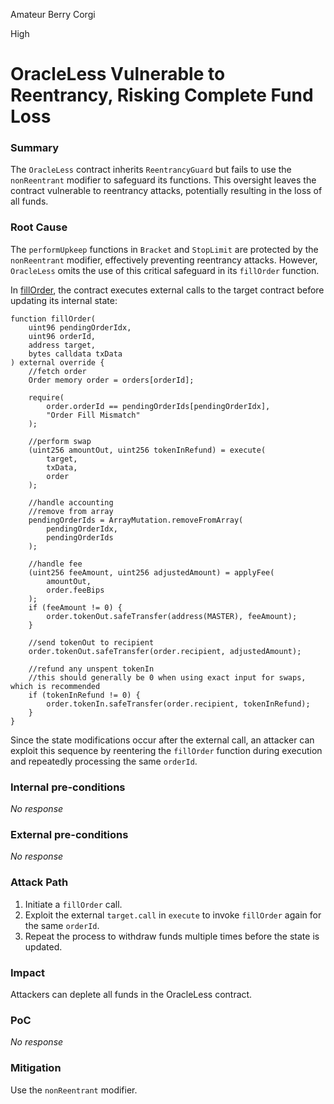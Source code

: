 Amateur Berry Corgi

High

# OracleLess Vulnerable to Reentrancy, Risking Complete Fund Loss

### Summary

The `OracleLess` contract inherits `ReentrancyGuard` but fails to use the `nonReentrant` modifier to safeguard its functions. This oversight leaves the contract vulnerable to reentrancy attacks, potentially resulting in the loss of all funds.

### Root Cause

The `performUpkeep` functions in `Bracket` and `StopLimit` are protected by the `nonReentrant` modifier, effectively preventing reentrancy attacks. However, `OracleLess` omits the use of this critical safeguard in its `fillOrder` function.

In [fillOrder](https://github.com/sherlock-audit/2024-11-oku/blob/main/oku-custom-order-types/contracts/automatedTrigger/OracleLess.sol#L103C5-L148C6), the contract executes external calls to the target contract before updating its internal state:

```solidity
function fillOrder(
    uint96 pendingOrderIdx,
    uint96 orderId,
    address target,
    bytes calldata txData
) external override {
    //fetch order
    Order memory order = orders[orderId];

    require(
        order.orderId == pendingOrderIds[pendingOrderIdx],
        "Order Fill Mismatch"
    );

    //perform swap
    (uint256 amountOut, uint256 tokenInRefund) = execute(
        target,
        txData,
        order
    );

    //handle accounting
    //remove from array
    pendingOrderIds = ArrayMutation.removeFromArray(
        pendingOrderIdx,
        pendingOrderIds
    );

    //handle fee
    (uint256 feeAmount, uint256 adjustedAmount) = applyFee(
        amountOut,
        order.feeBips
    );
    if (feeAmount != 0) {
        order.tokenOut.safeTransfer(address(MASTER), feeAmount);
    }

    //send tokenOut to recipient
    order.tokenOut.safeTransfer(order.recipient, adjustedAmount);

    //refund any unspent tokenIn
    //this should generally be 0 when using exact input for swaps, which is recommended
    if (tokenInRefund != 0) {
        order.tokenIn.safeTransfer(order.recipient, tokenInRefund);
    }
}
```

Since the state modifications occur after the external call, an attacker can exploit this sequence by reentering the `fillOrder` function during execution and repeatedly processing the same `orderId`.

### Internal pre-conditions

_No response_

### External pre-conditions

_No response_

### Attack Path

1. Initiate a `fillOrder` call.
1. Exploit the external `target.call` in `execute` to invoke `fillOrder` again for the same `orderId`.
1. Repeat the process to withdraw funds multiple times before the state is updated.

### Impact

Attackers can deplete all funds in the OracleLess contract.

### PoC

_No response_

### Mitigation

Use the `nonReentrant` modifier.